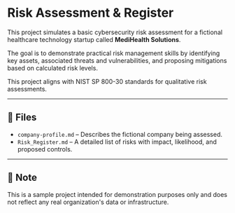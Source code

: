 # Risk Assessment & Register

This project simulates a basic cybersecurity risk assessment for a fictional healthcare technology startup called **MediHealth Solutions**.

The goal is to demonstrate practical risk management skills by identifying key assets, associated threats and vulnerabilities, and proposing mitigations based on calculated risk levels.

This project aligns with NIST SP 800-30 standards for qualitative risk assessments.

---

## 📁 Files

- `company-profile.md` – Describes the fictional company being assessed.
- `Risk_Register.md` – A detailed list of risks with impact, likelihood, and proposed controls.

---

## 🚨 Note

This is a sample project intended for demonstration purposes only and does not reflect any real organization's data or infrastructure.


